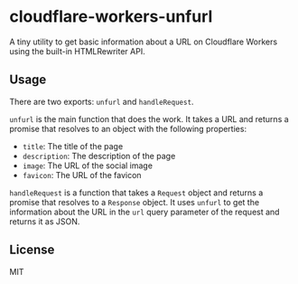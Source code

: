# cloudflare-workers-unfurl

A tiny utility to get basic information about a URL on Cloudflare Workers using the built-in HTMLRewriter API.

## Usage

There are two exports: `unfurl` and `handleRequest`.

`unfurl` is the main function that does the work. It takes a URL and returns a promise that resolves to an object with the following properties:

- `title`: The title of the page
- `description`: The description of the page
- `image`: The URL of the social image
- `favicon`: The URL of the favicon

`handleRequest` is a function that takes a `Request` object and returns a promise that resolves to a `Response` object. It uses `unfurl` to get the information about the URL in the `url` query parameter of the request and returns it as JSON.

## License

MIT